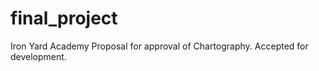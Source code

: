 final_project
=============

Iron Yard Academy Proposal for approval of Chartography. Accepted for development.
